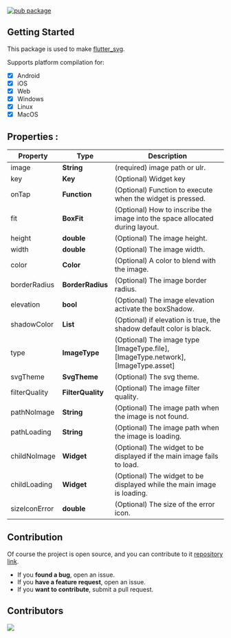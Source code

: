<!--
This README describes the package. If you publish this package to pub.dev,
this README's contents appear on the landing page for your package.

For information about how to write a good package README, see the guide for
[writing package pages](https://dart.dev/guides/libraries/writing-package-pages).

For general information about developing packages, see the Dart guide for
[creating packages](https://dart.dev/guides/libraries/create-library-packages)
and the Flutter guide for
[developing packages and plugins](https://flutter.dev/developing-packages).
-->

[![pub package](https://img.shields.io/pub/v/custom_image.svg)](https://pub.dev/packages/custom_image)

## Getting Started

This package is used to make [flutter_svg](https://pub.dev/packages/flutter_svg).

Supports platform compilation for:

- [x] Android
- [x] iOS
- [x] Web
- [x] Windows
- [x] Linux
- [x] MacOS

## Properties :

| Property      | Type                | Description                                                                        |
| ------------- | ------------------- | ---------------------------------------------------------------------------------- |
| image         | **String**          | (required) image path or ulr.                                                      |
| key           | **Key**             | (Optional) Widget key                                                              |
| onTap         | **Function**        | (Optional) Function to execute when the widget is pressed.                         |
| fit           | **BoxFit**          | (Optional) How to inscribe the image into the space allocated during layout.       |
| height        | **double**          | (Optional) The image height.                                                       |
| width         | **double**          | (Optional) The image width.                                                        |
| color         | **Color**           | (Optional) A color to blend with the image.                                        |
| borderRadius  | **BorderRadius**    | (Optional) The image border radius.                                                |
| elevation     | **bool**            | (Optional) The image elevation activate the boxShadow.                             |
| shadowColor   | **List<BoxShadow>** | (Optional) if elevation is true, the shadow default color is black.                |
| type          | **ImageType**       | (Optional) The image type [ImageType.file], [ImageType.network], [ImageType.asset] |
| svgTheme      | **SvgTheme**        | (Optional) The svg theme.                                                          |
| filterQuality | **FilterQuality**   | (Optional) The image filter quality.                                               |
| pathNoImage   | **String**          | (Optional) The image path when the image is not found.                             |
| pathLoading   | **String**          | (Optional) The image path when the image is loading.                               |
| childNoImage  | **Widget**          | (Optional) The widget to be displayed if the main image fails to load.             |
| childLoading  | **Widget**          | (Optional) The widget to be displayed while the main image is loading.             |
| sizeIconError | **double**          | (Optional) The size of the error icon.                                             |

## Contribution

Of course the project is open source, and you can contribute to it [repository link](https://github.com/JuanDavidQuiceno/custom_image).

- If you **found a bug**, open an issue.
- If you **have a feature request**, open an issue.
- If you **want to contribute**, submit a pull request.

## Contributors

<a href="https://github.com/JuanDavidQuiceno/custom_image/graphs/contributors">
  <img src="https://contrib.rocks/image?repo=JuanDavidQuiceno/custom_image" />
</a>

